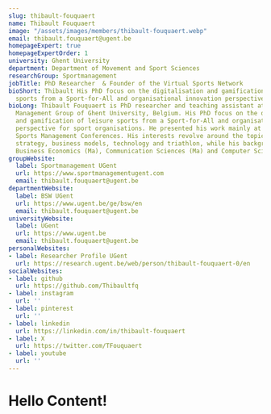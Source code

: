 ```yaml
---
slug: thibault-fouquaert
name: Thibault Fouquaert
image: "/assets/images/members/thibault-fouquaert.webp"
email: thibault.fouquaert@ugent.be
homepageExpert: true
homepageExpertOrder: 1
university: Ghent University
department: Department of Movement and Sport Sciences
researchGroup: Sportmanagement
jobTitle: PhD Researcher  & Founder of the Virtual Sports Network
bioShort: Thibault His PhD focus on the digitalisation and gamification of leisure
  sports from a Sport-for-All and organisational innovation perspective in sport clubs.
bioLong: Thibault Fouquaert is PhD researcher and teaching assistant at the Sports
  Management Group of Ghent University, Belgium. His PhD focus on the digitalisation
  and gamification of leisure sports from a Sport-for-All and organisational innovation
  perspective for sport organisations. He presented his work mainly at the European
  Sports Management Conferences. His interests revolve around the topics of innovation,
  strategy, business models, technology and triathlon, while his background is in
  Business Economics (Ma), Communication Sciences (Ma) and Computer Sciences (Ba).
groupWebsite:
  label: Sportmanagement UGent
  url: https://www.sportmanagementugent.com
  email: thibault.fouquaert@ugent.be
departmentWebsite:
  label: BSW UGent
  url: https://www.ugent.be/ge/bsw/en
  email: thibault.fouquaert@ugent.be
universityWebsite:
  label: UGent
  url: https://www.ugent.be
  email: thibault.fouquaert@ugent.be
personalWebsites:
- label: Researcher Profile UGent
  url: https://research.ugent.be/web/person/thibault-fouquaert-0/en
socialWebsites:
- label: github
  url: https://github.com/Thibaultfq
- label: instagram
  url: ''
- label: pinterest
  url: ''
- label: linkedin
  url: https://linkedin.com/in/thibault-fouquaert
- label: X
  url: https://twitter.com/TFouquaert
- label: youtube
  url: ''
---
```


# Hello Content!